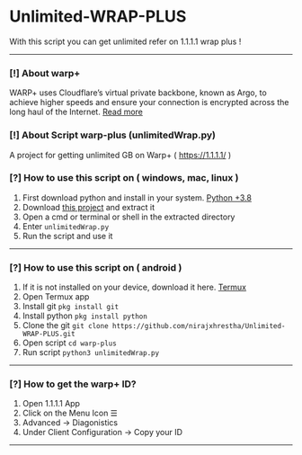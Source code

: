 # Unlimited-WRAP-PLUS
With this script you can get unlimited refer on 1.1.1.1 wrap plus !

-------------------------------------------------------------------
### [!] About warp+
WARP+ uses Cloudflare’s virtual private backbone, known as Argo, to achieve higher speeds and ensure your connection is encrypted across the long haul of the Internet. [Read more](https://blog.cloudflare.com/announcing-warp-plus/)

### [!] About Script warp-plus (unlimitedWrap.py)
A project for getting unlimited GB on Warp+ ( https://1.1.1.1/ ) 

### [?] How to use this script on ( windows, mac, linux )
1. First download python and install in your system. [Python +3.8](https://www.python.org/downloads/)
2. Download [this project](https://github.com/nirajxhrestha/Unlimited-WRAP-PLUS.git) and extract it
3. Open a cmd or terminal or shell in the extracted directory
4. Enter `unlimitedWrap.py`
5. Run the script and use it
--------------------------------------------------------------------
### [?] How to use this script on ( android )
1. If it is not installed on your device, download it here. [Termux](https://play.google.com/store/apps/details?id=com.termux&hl=en_NP)
2. Open Termux app
3. Install git    `pkg install git`
4. Install python `pkg install python`
5. Clone the git  `git clone https://github.com/nirajxhrestha/Unlimited-WRAP-PLUS.git`
6. Open script    `cd warp-plus`
7. Run script     `python3 unlimitedWrap.py`
--------------------------------------------------------------------
### [?] How to get the warp+ ID?
1. Open 1.1.1.1 App
2. Click on the Menu Icon ☰
3. Advanced -> Diagonistics
4. Under Client Configuration -> Copy your ID
--------------------------------------------------------------------
